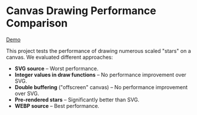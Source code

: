 # Canvas Drawing Performance Comparison

[Demo](https://pic-canvas-rendering.vercel.app/)

This project tests the performance of drawing numerous scaled "stars"
on a canvas. We evaluated different approaches:
- **SVG source** – Worst performance.
- **Integer values in draw functions** – No performance improvement over SVG.
- **Double buffering** ("offscreen" canvas) – No performance improvement over SVG.
- **Pre-rendered stars** – Significantly better than SVG.
- **WEBP source** – Best performance.
